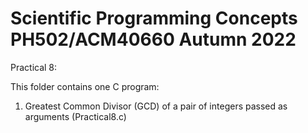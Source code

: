 # Scientific Programming Concepts PH502/ACM40660 Autumn 2022

Practical 8:

This folder contains one C program:
1) Greatest Common Divisor (GCD) of a pair of integers passed as
arguments (Practical8.c)


